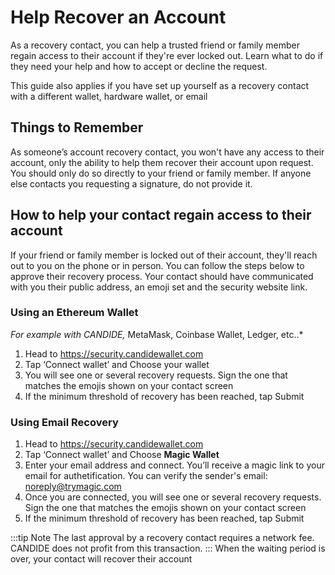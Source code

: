# Help Recover an Account

As a recovery contact, you can help a trusted friend or family member regain access to their account if they're ever locked out. Learn what to do if they need your help and how to accept or decline the request. 

This guide also applies if you have set up yourself as a recovery contact with a different wallet, hardware wallet, or email

## Things to Remember
As someone’s account recovery contact, you won't have any access to their account, only the ability to help them recover their account upon request. You should only do so directly to your friend or family member. If anyone else contacts you requesting a signature, do not provide it.


## How to help your contact regain access to their account

If your friend or family member is locked out of their account, they'll reach out to you on the phone or in person. You can follow the steps below to approve their recovery process. Your contact should have communicated with you their public address, an emoji set and the security website link.

### Using an Ethereum Wallet
_For example with CANDIDE,_ MetaMask, Coinbase Wallet, Ledger, etc..*

1. Head to https://security.candidewallet.com
2. Tap ‘Connect wallet’ and Choose your wallet 
3. You will see one or several recovery requests. Sign the one that matches the emojis shown on your contact screen
4. If the minimum threshold of recovery has been reached, tap Submit

### Using Email Recovery

1. Head to https://security.candidewallet.com
2. Tap ‘Connect wallet’ and Choose **Magic Wallet** 
3. Enter your email address and connect. You’ll receive a magic link to your email for authetification. You can verify the sender's email: noreply@trymagic.com
4. Once you are connected, you will see one or several recovery requests. Sign the one that matches the emojis shown on your contact screen
5. If the minimum threshold of recovery has been reached, tap Submit

:::tip Note
The last approval by a recovery contact requires a network fee. CANDIDE does not profit from this transaction.
:::
When the waiting period is over, your contact will recover their account


